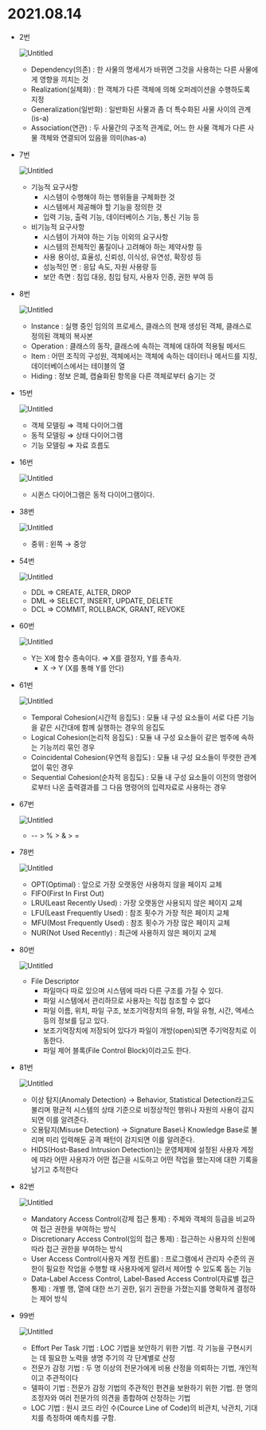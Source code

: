# 2021.08.14

- 2번
    
    ![Untitled](2021%2008%2014%2089d1495be5704919859ab32cf5569cd7/Untitled.png)
    
    - Dependency(의존) : 한 사물의 명세서가 바뀌면 그것을 사용하는 다른 사물에게 영향을 끼치는 것
    - Realization(실체화) : 한 객체가 다른 객체에 의해 오퍼레이션을 수행하도록 지정
    - Generalization(일반화) : 일반화된 사물과 좀 더 특수화된 사물 사이의 관계 (is-a)
    - Association(연관) : 두 사물간의 구조적 관계로, 어느 한 사물 객체가 다른 사물 객체와 연결되어 있음을 의미(has-a)
- 7번
    
    ![Untitled](2021%2008%2014%2089d1495be5704919859ab32cf5569cd7/Untitled%201.png)
    
    - 기능적 요구사항
        - 시스템이 수행해야 하는 행위들을 구체화한 것
        - 시스템에서 제공해야 할 기능을 정의한 것
        - 입력 기능, 출력 기능, 데이터베이스 기능, 통신 기능 등
    - 비기능적 요구사항
        - 시스템이 가져야 하는 기능 이외의 요구사항
        - 시스템의 전체적인 품질이나 고려해야 하는 제약사항 등
        - 사용 용이성, 효율성, 신뢰성, 이식성, 유연성, 확장성 등
        - 성능적인 면 : 응답 속도, 자원 사용량 등
        - 보안 측면 : 침입 대응, 침입 탐지, 사용자 인증, 권한 부여 등
- 8번
    
    ![Untitled](2021%2008%2014%2089d1495be5704919859ab32cf5569cd7/Untitled%202.png)
    
    - Instance : 실행 중인 임의의 프로세스, 클래스의 현재 생성된 객체, 클래스로 정의된 객체의 복사본
    - Operation : 클래스의 동작, 클래스에 속하는 객체에 대하여 적용될 메서드
    - Item : 어떤 조직의 구성원, 객체에서는 객체에 속하는 데이터나 메서드를 지칭, 데이터베이스에서는 테이블의 열
    - Hiding : 정보 은폐, 캡슐화된 항목을 다른 객체로부터 숨기는 것
- 15번
    
    ![Untitled](2021%2008%2014%2089d1495be5704919859ab32cf5569cd7/Untitled%203.png)
    
    - 객체 모델링 ⇒ 객체 다이어그램
    - 동적 모델링 ⇒ 상태 다이어그램
    - 기능 모델링 ⇒ 자료 흐름도
- 16번
    
    ![Untitled](2021%2008%2014%2089d1495be5704919859ab32cf5569cd7/Untitled%204.png)
    
    - 시퀸스 다이어그램은 동적 다이어그램이다.
- 38번
    
    ![Untitled](2021%2008%2014%2089d1495be5704919859ab32cf5569cd7/Untitled%205.png)
    
    - 중위 : 왼쪽 → 중앙
- 54번
    
    ![Untitled](2021%2008%2014%2089d1495be5704919859ab32cf5569cd7/Untitled%206.png)
    
    - DDL ⇒ CREATE, ALTER, DROP
    - DML ⇒ SELECT, INSERT, UPDATE, DELETE
    - DCL ⇒ COMMIT, ROLLBACK, GRANT, REVOKE
- 60번
    
    ![Untitled](2021%2008%2014%2089d1495be5704919859ab32cf5569cd7/Untitled%207.png)
    
    - Y는 X에 함수 종속이다. ⇒ X를 결정자, Y를 종속자.
        - X → Y (X를 통해 Y를 안다)
- 61번
    
    ![Untitled](2021%2008%2014%2089d1495be5704919859ab32cf5569cd7/Untitled%208.png)
    
    - Temporal Cohesion(시간적 응집도) : 모듈 내 구성 요소들이 서로 다른 기능을 같은 시간대에 함께 실행하는 경우의 응집도
    - Logical Cohesion(논리적 응집도) : 모듈 내 구성 요소들이 같은 범주에 속하는 기능끼리 묶인 경우
    - Coincidental Cohesion(우연적 응집도) : 모듈 내 구성 요소들이 뚜렷한 관계 없이 묶인 경우
    - Sequential Cohesion(순차적 응집도) : 모듈 내 구성 요소들이 이전의 명령어로부터 나온 출력결과를 그 다음 명령어의 입력자료로 사용하는 경우
- 67번
    
    ![Untitled](2021%2008%2014%2089d1495be5704919859ab32cf5569cd7/Untitled%209.png)
    
    - -- > % > & > =
- 78번
    
    ![Untitled](2021%2008%2014%2089d1495be5704919859ab32cf5569cd7/Untitled%2010.png)
    
    - OPT(Optimal) : 앞으로 가장 오랫동안 사용하지 않을 페이지 교체
    - FIFO(First In First Out)
    - LRU(Least Recently Used) : 가장 오랫동안 사용되지 않은 페이지 교체
    - LFU(Least Frequently Used) : 참조 횟수가 가장 적은 페이지 교체
    - MFU(Most Frequently Used) : 참조 횟수가 가장 많은 페이지 교체
    - NUR(Not Used Recently) : 최근에 사용하지 않은 페이지 교체
- 80번
    
    ![Untitled](2021%2008%2014%2089d1495be5704919859ab32cf5569cd7/Untitled%2011.png)
    
    - File Descriptor
        - 파일마다 따로 있으며 시스템에 따라 다른 구조를 가질 수 있다.
        - 파일 시스템에서 관리하므로 사용자는 직접 참조할 수 없다
        - 파일 이름, 위치, 파일 구조, 보조기억장치의 유형, 파일 유형, 시간, 액세스 등의 정보를 담고 있다.
        - 보조기억장치에 저장되어 있다가 파일이 개방(open)되면 주기억장치로 이동한다.
        - 파일 제어 블록(File Control Block)이라고도 한다.
- 81번
    
    ![Untitled](2021%2008%2014%2089d1495be5704919859ab32cf5569cd7/Untitled%2012.png)
    
    - 이상 탐지(Anomaly Detection) → Behavior, Statistical Detection라고도 불리며 평균적 시스템의 상태 기준으로 비정상적인 행위나 자원의 사용이 감지되면 이를 알려준다.
    - 오용탐지(Misuse Detection) → Signature Base나 Knowledge Base로 불리며 미리 입력해둔 공격 패턴이 감지되면 이를 알려준다.
    - HIDS(Host-Based Intrusion Detection)는 운영체제에 설정된 사용자 계정에 따라 어떤 사용자가 어떤 접근을 시도하고 어떤 작업을 했는지에 대한 기록을 남기고 추적한다
- 82번
    
    ![Untitled](2021%2008%2014%2089d1495be5704919859ab32cf5569cd7/Untitled%2013.png)
    
    - Mandatory Access Control(강제 접근 통제) : 주체와 객체의 등급을 비교하여 접근 권한을 부여하는 방식
    - Discretionary Access Control(임의 접근 통제) : 접근하는 사용자의 신원에 따라 접근 권한을 부여하는 방식
    - User Access Control(사용자 계정 컨트롤) : 프로그램에서 관리자 수준의 권한이 필요한 작업을 수행할 때 사용자에게 알려서 제어할 수 있도록 돕는 기능
    - Data-Label Access Control, Label-Based Access Control(자료별 접근 통제) : 개별 행, 열에 대한 쓰기 권한, 읽기 권한을 가졌는지를 명확하게 결정하는 제어 방식
- 99번
    
    ![Untitled](2021%2008%2014%2089d1495be5704919859ab32cf5569cd7/Untitled%2014.png)
    
    - Effort Per Task 기법 : LOC 기법을 보안하기 위한 기법. 각 기능을 구현시키는 데 필요한 노력을 생명 주기의 각 단계별로 산정
    - 전문가 감정 기법 : 두 명 이상의 전문가에게 비용 산정을 의뢰하는 기법, 개인적이고 주관적이다
    - 델파이 기법 : 전문가 감정 기법의 주관적인 편견을 보완하기 위한 기법. 한 명의 조정자와 여러 전문가의 의견을 종합하여 산정하는 기법
    - LOC 기법 : 원시 코드 라인 수(Cource Line of Code)의 비관치, 낙관치, 기대치를 측정하여 예측치를 구함.
